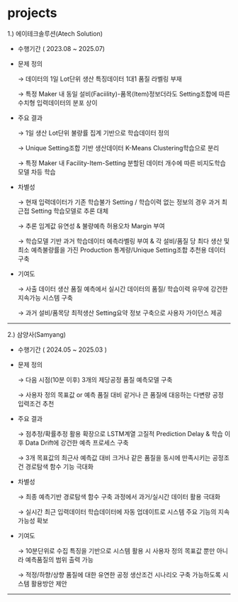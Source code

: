 # projects

1.)	에이테크솔루션(Atech Solution)
-	수행기간 ( 2023.08 ~ 2025.07)
-	문제 정의
  
    → 데이터의 1일 Lot단위 생산 특징데이터 1대1 품질 라벨링 부재
 	
    → 특정 Maker 내 동일 설비(Faciility)-품목(Item)정보더라도 Setting조합에 따른 수치형 입력데이터의 분포 상이
   
-	주요 결과
  
    → 1일 생산 Lot단위 불량률 집계 기반으로 학습데이터 정의
 	
    → Unique Setting조합 기반 생산데이터 K-Means Clustering학습으로 분리 
 	
    → 특정 Maker 내 Facility-Item-Setting 분할된 데이터 개수에 따른 비지도학습 모델 차등 학습
 	
-	차별성

    → 현재 입력데이터가 기존 학습불가 Setting / 학습이력 없는 정보의 경우 과거 최근접 Setting 학습모델로 추론 대체 
    
    → 추론 임계값 유연성 & 불량예측 허용오차 Margin 부여  
   
    → 학습모델 기반 과거 학습데이터 예측라벨링 부여 & 각 설비/품질 당 최다 생산 및 최소 예측불량률을 가진 Production 통계량/Unique Setting조합 추천용 데이터 구축 
   
-	기여도
  
    → 사출 데이터 생산 품질 예측에서 실시간 데이터의 품질/ 학습이력 유무에 강건한 지속가능 시스템 구축
 	
    → 과거 설비/품목당 최적생산 Setting요약 정보 구축으로 사용자 가이던스 제공

---

2.)	삼양사(Samyang)
-	수행기간 ( 2024.05 ~ 2025.03 )
-	문제 정의
  
    → 다음 시점(10분 이후) 3개의 제당공정 품질 예측모델 구축
 	
    → 사용자 정의 목표값 or 예측 품질 대비 같거나 큰 품질에 대응하는 다변량 공정 입력조건 추천
 	
-	주요 결과
  
    → 점추정/확률추정 활용 확장으로 LSTM계열 고질적 Prediction Delay & 학습 이후 Data Drift에 강건한 예측 프로세스 구축 
 	
    → 3개 목표값의 최근사 예측값 대비 크거나 같은 품질을 동시에 만족시키는 공정조건 경로탐색 함수 기능 극대화 
 	
-	차별성
  
    → 최종 예측기반 경로탐색 함수 구축 과정에서 과거/실시간 데이터 활용 극대화 

    → 실시간 최근 입력데이터 학습데이터에 자동 업데이트로 시스템 주요 기능의 지속가능성 확보 

 	
-	기여도
 	
    → 10분단위로 수집 특징을 기반으로 시스템 활용 시 사용자 정의 목표값 뿐만 아니라 예측품질의 범위 출력 가능

    → 적정/하향/상향 품질에 대한 유연한 공정 생산조건 시나리오 구축 가능하도록 시스템 활용방안 제안 


---
